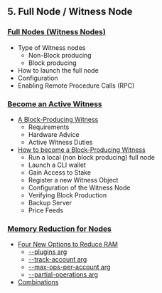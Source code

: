 ## 5. Full Node / Witness Node


### [Full Nodes (Witness Nodes)](/developers/5_full-witness_nodes/full_nodes.md#full-nodes-witness-nodes)
- Type of Witness nodes
   - Non-Block producing
   - Block producing
- How to launch the full node
- Configuration
- Enabling Remote Procedure Calls (RPC)

### [Become an Active Witness](/developers/5_full-witness_nodes/active_witness.md#become-an-active-witness)

- [A Block-Producing Witness](/developers/5_full-witness_nodes/active_witness.md#a-block-producing-witness)
   - Requirements
   - Hardware Advice
   - Active Witness Duties
- [How to become a Block-Producing Witness](/developers/5_full-witness_nodes/active_witness.md#how-to-become-a-block-producing-witness)
   - Run a local (non block producing) full node
   - Launch a CLI wallet
   - Gain Access to Stake
   - Register a new Witness Object
   - Configuration of the Witness Node
   - Verifying Block Production
   - Backup Server
   - Price Feeds

### [Memory Reduction for Nodes](/developers/5_full-witness_nodes/nodes_memory_reduction.md#memory-reduction-for-nodes)
- [Four New Options to Reduce RAM](/developers/5_full-witness_nodes/nodes_memory_reduction.md#four-new-options-to-reduce-ram)
   - [--plugins arg   ](/developers/5_full-witness_nodes/nodes_memory_reduction.md#--plugins)
   - [--track-account arg ](/developers/5_full-witness_nodes/nodes_memory_reduction.md#--track-account)
   - [--max-ops-per-account arg](/developers/5_full-witness_nodes/nodes_memory_reduction.md#--max-ops-per-account)
   - [--partial-operations arg](/developers/5_full-witness_nodes/nodes_memory_reduction.md#--partial-operations)
- [Combinations](/developers/5_full-witness_nodes/nodes_memory_reduction.md#combinations)


